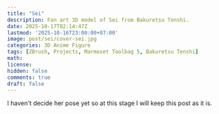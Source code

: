 ```yaml
---
title: "Sei"
description: Fan art 3D model of Sei from Bakuretsu Tenshi.
date: 2025-10-17T02:14:47Z
lastmod: '2025-10-16T23:00:00+07:00'
image: post/sei/cover-sei.jpg
categories: 3D Anime Figure
tags: [ZBrush, Projects, Marmoset Toolbag 5, Bakuretsu Tenshi]
math: 
license: 
hidden: false
comments: true
draft: false
---
```

I haven't decide her pose yet so at this stage I will keep this post as it is.